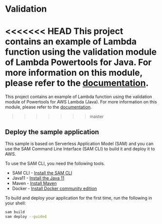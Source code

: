 # Validation

<<<<<<< HEAD
This project contains an example of Lambda function using the validation module of Lambda Powertools for Java. For more information on this module, please refer to the [documentation](https://docs.powertools.aws.dev/lambda-java/utilities/validation/).
=======
This project contains an example of Lambda function using the validation module of Powertools for AWS Lambda (Java). For more information on this module, please refer to the [documentation](https://awslabs.github.io/aws-lambda-powertools-java/utilities/validation/).
>>>>>>> master

## Deploy the sample application

This sample is based on Serverless Application Model (SAM) and you can use the SAM Command Line Interface (SAM CLI) to build it and deploy it to AWS.

To use the SAM CLI, you need the following tools.

* SAM CLI - [Install the SAM CLI](https://docs.aws.amazon.com/serverless-application-model/latest/developerguide/serverless-sam-cli-install.html)
* Java11 - [Install the Java 11](https://docs.aws.amazon.com/corretto/latest/corretto-11-ug/downloads-list.html)
* Maven - [Install Maven](https://maven.apache.org/install.html)
* Docker - [Install Docker community edition](https://hub.docker.com/search/?type=edition&offering=community)

To build and deploy your application for the first time, run the following in your shell:

```bash
sam build
sam deploy --guided
```
